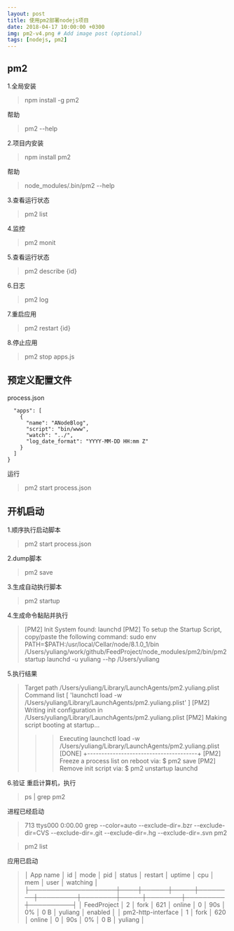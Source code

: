 ```yaml
---
layout: post
title: 使用pm2部署nodejs项目
date: 2018-04-17 10:00:00 +0300
img: pm2-v4.png # Add image post (optional)
tags: [nodejs, pm2]
---
```


## pm2
1.全局安装
>npm install -g pm2

帮助
>pm2 --help

2.项目内安装
>npm install pm2

帮助
>node_modules/.bin/pm2 --help

3.查看运行状态
>pm2 list

4.监控
>pm2 monit

5.查看运行状态
>pm2 describe {id}

6.日志
>pm2 log

7.重启应用
>pm2 restart {id}

8.停止应用
>pm2 stop apps.js


## 预定义配置文件
process.json
```{
  "apps": [
    {
      "name": "ANodeBlog",
      "script": "bin/www",
      "watch": "../",
      "log_date_format": "YYYY-MM-DD HH:mm Z"
    }
  ]
}
```
运行
>pm2 start process.json

## 开机启动
1.顺序执行启动脚本
>pm2 start process.json

2.dump脚本
>pm2 save

3.生成自动执行脚本
>pm2 startup

4.生成命令黏贴并执行
>[PM2] Init System found: launchd
[PM2] To setup the Startup Script, copy/paste the following command:
sudo env PATH=$PATH:/usr/local/Cellar/node/8.1.0_1/bin /Users/yuliang/work/github/FeedProject/node_modules/pm2/bin/pm2 startup launchd -u yuliang --hp /Users/yuliang

5.执行结果
>Target path
/Users/yuliang/Library/LaunchAgents/pm2.yuliang.plist
Command list
[ 'launchctl load -w /Users/yuliang/Library/LaunchAgents/pm2.yuliang.plist' ]
[PM2] Writing init configuration in /Users/yuliang/Library/LaunchAgents/pm2.yuliang.plist
[PM2] Making script booting at startup...
>>> Executing launchctl load -w /Users/yuliang/Library/LaunchAgents/pm2.yuliang.plist
[DONE]
+---------------------------------------+
[PM2] Freeze a process list on reboot via:
$ pm2 save
[PM2] Remove init script via:
$ pm2 unstartup launchd

6.验证
重启计算机，执行
>ps | grep pm2          

进程已经启动
>713 ttys000    0:00.00 grep --color=auto --exclude-dir=.bzr --exclude-dir=CVS --exclude-dir=.git --exclude-dir=.hg --exclude-dir=.svn pm2

>pm2 list

应用已启动
>│ App name           │ id │ mode │ pid │ status │ restart │ uptime │ cpu │ mem    │ user    │ watching │
├────────────────────┼────┼──────┼─────┼────────┼─────────┼────────┼─────┼────────┼─────────┼──────────┤
│ FeedProject        │ 2  │ fork │ 621 │ online │ 0       │ 90s    │ 0%  │ 0 B    │ yuliang │ enabled  │
│ pm2-http-interface │ 1  │ fork │ 620 │ online │ 0       │ 90s    │ 0%  │ 0 B    │ yuliang │
